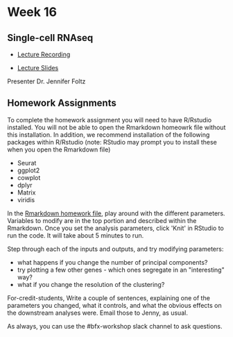 # Week 16 

## Single-cell RNAseq 

- [Lecture Recording](https://wustl.box.com/s/holyrenng7t73g3wvpa1mif73fqq0xd7)

- [Lecture Slides](https://wustl.box.com/s/f1i8wvb5hh1axwupizjovb7wq9t01gzf)

Presenter Dr. Jennifer Foltz


## Homework Assignments

To complete the homework assignment you will need to have R/Rstudio installed. You will not be able to open the Rmarkdown homeowrk file without this installation. In addition, we recommend installation of the following packages within R/Rstudio (note: RStudio may prompt you to install these when you open the Rmarkdown file) 
- Seurat
- ggplot2
- cowplot
- dplyr
- Matrix
- viridis

In the [Rmarkdown homework file](https://wustl.box.com/s/tqpz0fsvv50or7khvhwq8by02hzrc7z4), play around with the different parameters. Variables to modify are in the top portion and described within the Rmarkdown. Once you set the analysis parameters, click 'Knit' in RStudio to run the code. It will take about 5 minutes to run.  

Step through each of the inputs and outputs, and try modifying parameters:
 - what happens if you change the number of principal components?
 - try plotting a few other genes - which ones segregate in an "interesting" way?
 - what if you change the resolution of the clustering?

For-credit-students, Write a couple of sentences, explaining one of the parameters you changed, what it controls, and what the obvious effects on the downstream analyses were.  Email those to Jenny, as usual.

As always, you can use the #bfx-workshop slack channel to ask questions.
